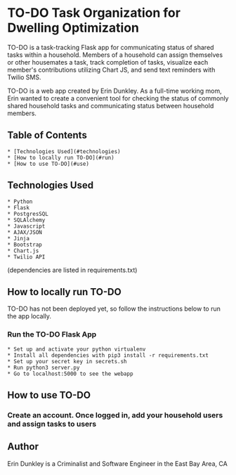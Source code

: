 # TO-DO Task Organization for Dwelling Optimization

TO-DO is a task-tracking Flask app for communicating status of shared tasks within a household. Members of a household can assign themselves or other housemates a task, track completion of tasks, visualize each member's contributions utilizing Chart JS, and send text reminders with Twilio SMS.

TO-DO is a web app created by Erin Dunkley. As a full-time working mom, Erin wanted to create a convenient tool for checking the status of commonly shared household tasks and communicating status between household members.

## Table of Contents

    * [Technologies Used](#technologies)
    * [How to locally run TO-DO](#run)
    * [How to use TO-DO](#use)

<!-- ## <a name="technologiesused"></a> -->
## Technologies Used

    * Python
    * Flask
    * PostgresSQL
    * SQLAlchemy
    * Javascript
    * AJAX/JSON
    * Jinja
    * Bootstrap
    * Chart.js
    * Twilio API

(dependencies are listed in requirements.txt)

## <a name="run"></a>How to locally run TO-DO

TO-DO has not been deployed yet, so follow the instructions below to run the app locally.

### Run the TO-DO Flask App

    * Set up and activate your python virtualenv
    * Install all dependencies with pip3 install -r requirements.txt
    * Set up your secret key in secrets.sh
    * Run python3 server.py
    * Go to localhost:5000 to see the webapp

## <a name="use"></a>How to use TO-DO

### Create an account. Once logged in, add your household users and assign tasks to users

## <a name="author"></a>Author
Erin Dunkley is a Criminalist and Software Engineer in the East Bay Area, CA